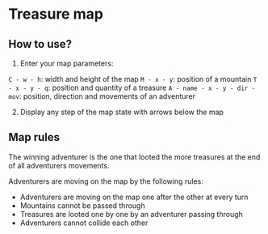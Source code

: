 # Treasure map

## How to use?

1. Enter your map parameters:

`C - w - h`: width and height of the map
`M - x - y`: position of a mountain
`T - x - y - q`: position and quantity of a treasure
`A - name - x - y - dir - mov`: position, direction and movements of an adventurer

2. Display any step of the map state with arrows below the map

## Map rules

The winning adventurer is the one that looted the more treasures at the end of
all adventurers movements.

Adventurers are moving on the map by the following rules:
- Adventurers are moving on the map one after the other at every turn
- Mountains cannot be passed through
- Treasures are looted one by one by an adventurer passing through
- Adventurers cannot collide each other
